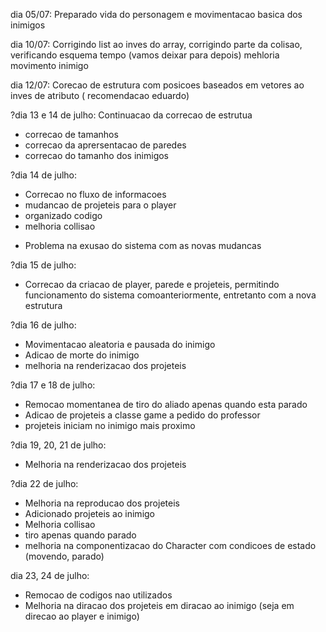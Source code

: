 dia 05/07:
  Preparado vida do personagem e movimentacao basica dos inimigos


dia 10/07:
    Corrigindo list ao inves do array, corrigindo parte da colisao, verificando esquema tempo (vamos deixar para depois)
    mehloria movimento inimigo


dia 12/07:
  Corecao de estrutura com posicoes baseados em vetores ao inves de atributo ( recomendacao eduardo)

?dia 13 e 14 de julho:
  Continuacao da correcao de estrutua 
   * correcao de tamanhos
   * correcao da aprersentacao de paredes 
   * correcao do tamanho dos inimigos

?dia 14 de julho:
   * Correcao no fluxo de informacoes
   * mudancao de projeteis para o player
   * organizado codigo
   * melhoria collisao 
   - Problema na exusao do sistema com as novas mudancas

?dia 15 de julho:
   * Correcao da criacao de player, parede e projeteis, permitindo funcionamento do sistema comoanteriormente, entretanto com a nova estrutura

?dia 16 de julho: 
   * Movimentacao aleatoria e pausada do inimigo
   * Adicao de morte do inimigo
   * melhoria na renderizacao dos projeteis

?dia 17 e 18 de julho:
   * Remocao momentanea de tiro do aliado apenas quando esta parado
   * Adicao de projeteis a classe game a pedido do professor
   * projeteis iniciam no inimigo mais proximo

?dia 19, 20, 21 de julho:
   * Melhoria na renderizacao dos projeteis

?dia 22 de julho:
   * Melhoria na reproducao dos projeteis
   * Adicionado projeteis ao inimigo
   * Melhoria collisao
   * tiro apenas quando parado
   * melhoria na componentizacao do Character com condicoes de estado (movendo, parado)

dia 23, 24 de julho:
   * Remocao de codigos nao utilizados
   * Melhoria na diracao dos projeteis em diracao ao inimigo (seja em direcao ao player e inimigo)
   